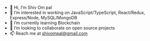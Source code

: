 - 👋 Hi, I’m Shiv Om pal
- 👀 I’m interested in working on JavaScript/TypeScript, React/Redux, Express/Node, MySQL/MongoDB
- 🌱 I’m currently learning Blockchain
- 💞️ I’m looking to collaborate on open source projects
- 📫 Reach me at shivompal@gmail.com

<!---
shivompal/shivompal is a ✨ special ✨ repository because its `README.md` (this file) appears on your GitHub profile.
You can click the Preview link to take a look at your changes.
--->

